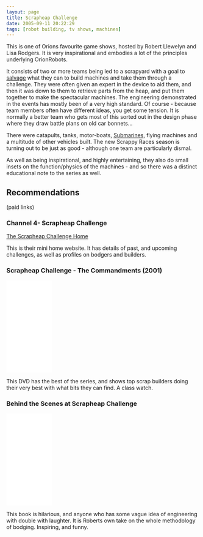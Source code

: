 ```yaml
---
layout: page
title: Scrapheap Challenge
date: 2005-09-11 20:22:29
tags: [robot building, tv shows, machines]
---
```

This is one of Orions favourite game shows, hosted by Robert Llewelyn and Lisa Rodgers. It is very inspirational and embodies a lot of the principles underlying OrionRobots.

It consists of two or more teams being led to a scrapyard with a goal to [salvage](/wiki/salvage_tips.html "Tips on pulling stuff apart to build robots. How, where and what.") what they can to build machines and take them through a challenge. They were often given an expert in the device to aid them, and then it was down to them to retrieve parts from the heap, and put them together to make the spectacular machines. The engineering demonstrated in the events has mostly been of a very high standard. Of course - because team members often have different ideas, you get some tension. It is normally a better team who gets most of this sorted out in the design phase where they draw battle plans on old car bonnets...

There were catapults, tanks, motor-boats, [Submarines](/wiki/submarine.html "SubMarine"), flying machines and a multitude of other vehicles built. The new Scrappy Races season is turning out to be just as good - although one team are particularly dismal.

As well as being inspirational, and highly entertaining, they also do small insets on the function/physics of the machines - and so there was a distinct educational note to the series as well.

## Recommendations

(paid links)

### Channel 4- Scrapheap Challenge

[The Scrapheap Challenge Home](https://www.channel4.com/programmes/scrapheap-challenge)

This is their mini home website. It has details of past, and upcoming challenges, as well as profiles on bodgers and builders.

### Scrapheap Challenge - The Commandments (2001)

<iframe style="width:120px;height:240px;" marginwidth="0" marginheight="0" scrolling="no" frameborder="0" src="//ws-eu.amazon-adsystem.com/widgets/q?ServiceVersion=20070822&OneJS=1&Operation=GetAdHtml&MarketPlace=GB&source=ss&ref=as_ss_li_til&ad_type=product_link&tracking_id=orionrobots-21&language=en_GB&marketplace=amazon&region=GB&placement=B00005O0SA&asins=B00005O0SA&linkId=23b6effbd0c1bfdace87d5a8effe6f37&show_border=true&link_opens_in_new_window=true"></iframe>

This DVD has the best of the series, and shows top scrap builders doing their very best with what bits they can find. A class watch.

### Behind the Scenes at Scrapheap Challenge

<iframe style="width:120px;height:240px;" marginwidth="0" marginheight="0" scrolling="no" frameborder="0" src="//ws-eu.amazon-adsystem.com/widgets/q?ServiceVersion=20070822&OneJS=1&Operation=GetAdHtml&MarketPlace=GB&source=ss&ref=as_ss_li_til&ad_type=product_link&tracking_id=orionrobots-21&language=en_GB&marketplace=amazon&region=GB&placement=0752219995&asins=0752219995&linkId=eeed5dddfc43ab2941add708a31bd535&show_border=true&link_opens_in_new_window=true"></iframe>

This book is hilarious, and anyone who has some vague idea of engineering with double with laughter. It is Roberts own take on the whole methodology of bodging. Inspiring, and funny.
